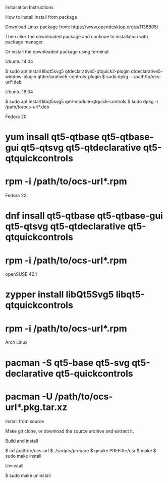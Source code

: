 Installation Instructions

How to install
Install from package

Download Linux package from: https://www.opendesktop.org/p/1136805/

Then click the downloaded package and continue to installation with package manager.

Or install the downloaded package using terminal:

Ubuntu 14.04

$ sudo apt install libqt5svg5 qtdeclarative5-qtquick2-plugin qtdeclarative5-window-plugin qtdeclarative5-controls-plugin
$ sudo dpkg -i /path/to/ocs-url*.deb

Ubuntu 16.04

$ sudo apt install libqt5svg5 qml-module-qtquick-controls
$ sudo dpkg -i /path/to/ocs-url*.deb

Fedora 20

# yum insall qt5-qtbase qt5-qtbase-gui qt5-qtsvg qt5-qtdeclarative qt5-qtquickcontrols
# rpm -i /path/to/ocs-url*.rpm

Fedora 22

# dnf insall qt5-qtbase qt5-qtbase-gui qt5-qtsvg qt5-qtdeclarative qt5-qtquickcontrols
# rpm -i /path/to/ocs-url*.rpm

openSUSE 42.1

# zypper install libQt5Svg5 libqt5-qtquickcontrols
# rpm -i /path/to/ocs-url*.rpm

Arch Linux

# pacman -S qt5-base qt5-svg qt5-declarative qt5-quickcontrols
# pacman -U /path/to/ocs-url*.pkg.tar.xz

Install from source

Make git clone, or download the source archive and extract it.

Build and install

$ cd /path/to/ocs-url
$ ./scripts/prepare
$ qmake PREFIX=/usr
$ make
$ sudo make install

Uninstall

$ sudo make uninstall
